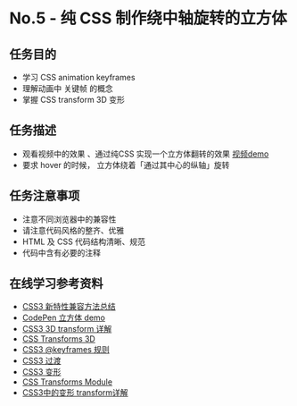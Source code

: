 # No.5 - 纯 CSS 制作绕中轴旋转的立方体

## 任务目的
* 学习 CSS animation keyframes
* 理解动画中 关键帧 的概念
* 掌握 CSS transform 3D 变形

## 任务描述
* 观看视频中的效果 、通过纯CSS 实现一个立方体翻转的效果
  [视频demo](http://jadyoap.bj.bcebos.com/ife%2F%E4%BB%BB%E5%8A%A1%E4%BA%94.mov)
* 要求 hover 的时候， 立方体绕着「通过其中心的纵轴」旋转

## 任务注意事项
* 注意不同浏览器中的兼容性
* 请注意代码风格的整齐、优雅
* HTML 及 CSS 代码结构清晰、规范
* 代码中含有必要的注释

## 在线学习参考资料
* [CSS3 新特性兼容方法总结](https://www.cnblogs.com/jesse131/p/5441199.html)
* [CodePen 立方体 demo](https://codepen.io/jordizle/pen/haIdo)
* [CSS3 3D transform 详解](http://www.zhangxinxu.com/wordpress/2012/09/css3-3d-transform-perspective-animate-transition/)
* [CSS Transforms 3D](http://www.w3school.com.cn/css3/css3_3dtransform.asp)
* [CSS3 @keyframes 规则](http://www.w3school.com.cn/cssref/pr_keyframes.asp)
* [CSS3 过渡](http://www.w3school.com.cn/css3/css3_transition.asp)
* [CSS3 变形](http://www.w3school.com.cn/cssref/pr_transform.asp)
* [CSS Transforms Module](https://www.w3.org/TR/css-transforms-1/)
* [CSS3中的变形 transform详解](https://www.cnblogs.com/afighter/p/5726888.html)